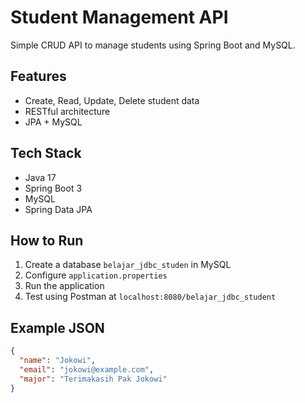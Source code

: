 # Student Management API

Simple CRUD API to manage students using Spring Boot and MySQL.

## Features
- Create, Read, Update, Delete student data
- RESTful architecture
- JPA + MySQL

## Tech Stack
- Java 17
- Spring Boot 3
- MySQL
- Spring Data JPA

## How to Run
1. Create a database `belajar_jdbc_studen` in MySQL
2. Configure `application.properties`
3. Run the application
4. Test using Postman at `localhost:8080/belajar_jdbc_student`

## Example JSON
```json
{
  "name": "Jokowi",
  "email": "jokowi@example.com",
  "major": "Terimakasih Pak Jokowi"
}
